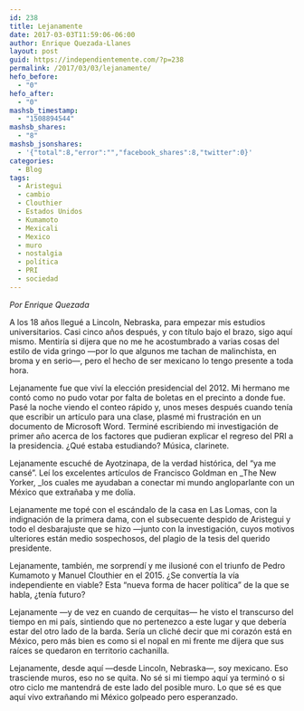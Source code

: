 ```yaml
---
id: 238
title: Lejanamente
date: 2017-03-03T11:59:06-06:00
author: Enrique Quezada-Llanes
layout: post
guid: https://independientemente.com/?p=238
permalink: /2017/03/03/lejanamente/
hefo_before:
  - "0"
hefo_after:
  - "0"
mashsb_timestamp:
  - "1508894544"
mashsb_shares:
  - "8"
mashsb_jsonshares:
  - '{"total":8,"error":"","facebook_shares":8,"twitter":0}'
categories:
  - Blog
tags:
  - Aristegui
  - cambio
  - Clouthier
  - Estados Unidos
  - Kumamoto
  - Mexicali
  - Mexico
  - muro
  - nostalgia
  - política
  - PRI
  - sociedad
---
```

_Por Enrique Quezada_

A los 18 años llegué a Lincoln, Nebraska, para empezar mis estudios universitarios. Casi cinco años después, y con título bajo el brazo, sigo aquí mismo. Mentiría si dijera que no me he acostumbrado a varias cosas del estilo de vida gringo —por lo que algunos me tachan de malinchista, en broma y en serio—, pero el hecho de ser mexicano lo tengo presente a toda hora.

Lejanamente fue que viví la elección presidencial del 2012. Mi hermano me contó como no pudo votar por falta de boletas en el precinto a donde fue. Pasé la noche viendo el conteo rápido y, unos meses después cuando tenía que escribir un artículo para una clase, plasmé mi frustración en un documento de Microsoft Word. Terminé escribiendo mi investigación de primer año acerca de los factores que pudieran explicar el regreso del PRI a la presidencia. ¿Qué estaba estudiando? Música, clarinete.

Lejanamente escuché de Ayotzinapa, de la verdad histórica, del &#8220;ya me cansé&#8221;. Leí los excelentes artículos de Francisco Goldman en _The New Yorker, _los cuales me ayudaban a conectar mi mundo angloparlante con un México que extrañaba y me dolía.

Lejanamente me topé con el escándalo de la casa en Las Lomas, con la indignación de la primera dama, con el subsecuente despido de Aristegui y todo el desbarajuste que se hizo —junto con la investigación, cuyos motivos ulteriores están medio sospechosos, del plagio de la tesis del querido presidente.

Lejanamente, también, me sorprendí y me ilusioné con el triunfo de Pedro Kumamoto y Manuel Clouthier en el 2015. ¿Se convertía la vía independiente en viable? Esta &#8220;nueva forma de hacer política&#8221; de la que se habla, ¿tenía futuro?

Lejanamente —y de vez en cuando de cerquitas— he visto el transcurso del tiempo en mi país, sintiendo que no pertenezco a este lugar y que debería estar del otro lado de la barda. Sería un cliché decir que mi corazón está en México, pero más bien es como si el nopal en mi frente me dijera que sus raíces se quedaron en territorio cachanilla.

Lejanamente, desde aquí —desde Lincoln, Nebraska—, soy mexicano. Eso trasciende muros, eso no se quita. No sé si mi tiempo aquí ya terminó o si otro ciclo me mantendrá de este lado del posible muro. Lo que sé es que aquí vivo extrañando mi México golpeado pero esperanzado.